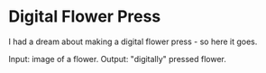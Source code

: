 # Digital Flower Press
I had a dream about making a digital flower press - so here it goes. 

Input: image of a flower. Output: "digitally" pressed flower.
